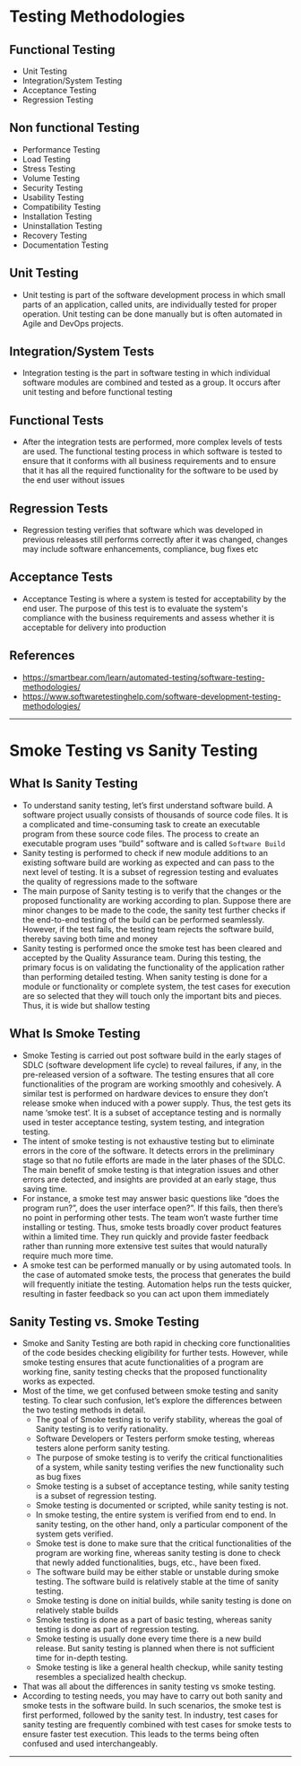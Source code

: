 # Testing Methodologies
## Functional Testing
* Unit Testing
* Integration/System Testing
* Acceptance Testing
* Regression Testing

## Non functional Testing
* Performance Testing
* Load Testing
* Stress Testing
* Volume Testing
* Security Testing
* Usability Testing
* Compatibility Testing
* Installation Testing
* Uninstallation Testing
* Recovery Testing
* Documentation Testing

## Unit Testing
* Unit testing is part of the software development process in which small parts of an application, called units, are individually tested for proper operation. Unit testing can be done manually but is often automated in Agile and DevOps projects.

## Integration/System Tests
* Integration testing is the part in software testing in which individual software modules are combined and tested as a group. It occurs after unit testing and before functional testing

## Functional Tests
* After the integration tests are performed, more complex levels of tests are used. The functional testing process in which software is tested to ensure that it conforms with all business requirements and to ensure that it has all the required functionality for the software to be used by the end user without issues

## Regression Tests
* Regression testing verifies that software which was developed in previous releases still performs correctly after it was changed, changes may include software enhancements, compliance, bug fixes etc

## Acceptance Tests
* Acceptance Testing is where a system is tested for acceptability by the end user. The purpose of this test is to evaluate the system's compliance with the business requirements and assess whether it is acceptable for delivery into production

## References
* https://smartbear.com/learn/automated-testing/software-testing-methodologies/
* https://www.softwaretestinghelp.com/software-development-testing-methodologies/
------
# Smoke Testing vs Sanity Testing
## What Is Sanity Testing
* To understand sanity testing, let’s first understand software build. A software project usually consists of thousands of source code files. It is a complicated and time-consuming task to create an executable program from these source code files. The process to create an executable program uses “build” software and is called `Software Build`
* Sanity testing is performed to check if new module additions to an existing software build are working as expected and can pass to the next level of testing. It is a subset of regression testing and evaluates the quality of regressions made to the software
* The main purpose of Sanity testing is to verify that the changes or the proposed functionality are working according to plan. Suppose there are minor changes to be made to the code, the sanity test further checks if the end-to-end testing of the build can be performed seamlessly. However, if the test fails, the testing team rejects the software build, thereby saving both time and money
* Sanity testing is performed once the smoke test has been cleared and accepted by the Quality Assurance team. During this testing, the primary focus is on validating the functionality of the application rather than performing detailed testing. When sanity testing is done for a module or functionality or complete system, the test cases for execution are so selected that they will touch only the important bits and pieces. Thus, it is wide but shallow testing

## What Is Smoke Testing
* Smoke Testing is carried out post software build in the early stages of SDLC (software development life cycle) to reveal failures, if any, in the pre-released version of a software. The testing ensures that all core functionalities of the program are working smoothly and cohesively. A similar test is performed on hardware devices to ensure they don’t release smoke when induced with a power supply. Thus, the test gets its name ‘smoke test’. It is a subset of acceptance testing and is normally used in tester acceptance testing, system testing, and integration testing. 
* The intent of smoke testing is not exhaustive testing but to eliminate errors in the core of the software. It detects errors in the preliminary stage so that no futile efforts are made in the later phases of the SDLC. The main benefit of smoke testing is that integration issues and other errors are detected, and insights are provided at an early stage, thus saving time.   
* For instance, a smoke test may answer basic questions like “does the program run?”, does the user interface open?”. If this fails, then there’s no point in performing other tests. The team won’t waste further time installing or testing. Thus, smoke tests broadly cover product features within a limited time. They run quickly and provide faster feedback rather than running more extensive test suites that would naturally require much more time. 
* A smoke test can be performed manually or by using automated tools. In the case of automated smoke tests, the process that generates the build will frequently initiate the testing. Automation helps run the tests quicker, resulting in faster feedback so you can act upon them immediately

## Sanity Testing vs. Smoke Testing
* Smoke and Sanity Testing are both rapid in checking core functionalities of the code besides checking eligibility for further tests. However, while smoke testing ensures that acute functionalities of a program are working fine, sanity testing checks that the proposed functionality works as expected. 
* Most of the time, we get confused between smoke testing and sanity testing. To clear such confusion, let’s explore the differences between the two testing methods in detail.
    * The goal of Smoke testing is to verify stability, whereas the goal of Sanity testing is to verify rationality. 
    * Software Developers or Testers perform smoke testing, whereas testers alone perform sanity testing.
    * The purpose of smoke testing is to verify the critical functionalities of a system, while sanity testing verifies the new functionality such as bug fixes
    * Smoke testing is a subset of acceptance testing, while sanity testing is a subset of regression testing.
    * Smoke testing is documented or scripted, while sanity testing is not. 
    * In smoke testing, the entire system is verified from end to end. In sanity testing, on the other hand, only a particular component of the system gets verified. 
    * Smoke test is done to make sure that the critical functionalities of the program are working fine, whereas sanity testing is done to check that newly added functionalities, bugs, etc., have been fixed.
    * The software build may be either stable or unstable during smoke testing. The software build is relatively stable at the time of sanity testing. 
    * Smoke testing is done on initial builds, while sanity testing is done on relatively stable builds 
    * Smoke testing is done as a part of basic testing, whereas sanity testing is done as part of regression testing.
    * Smoke testing is usually done every time there is a new build release. But sanity testing is planned when there is not sufficient time for in-depth testing.
    * Smoke testing is like a general health checkup, while sanity testing resembles a specialized health checkup.
* That was all about the differences in sanity testing vs smoke testing. 
* According to testing needs, you may have to carry out both sanity and smoke tests in the software build. In such scenarios, the smoke test is first performed, followed by the sanity test. In industry, test cases for sanity testing are frequently combined with test cases for smoke tests to ensure faster test execution. This leads to the terms being often confused and used interchangeably.
------